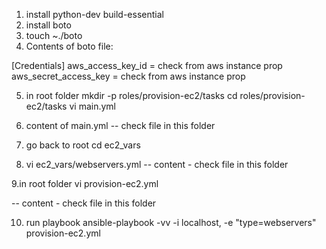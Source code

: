 1. install python-dev build-essential
2. install boto
3. touch ~./boto
4. Contents of boto file:

[Credentials]
aws_access_key_id = check from aws instance prop
aws_secret_access_key = check from aws instance prop

5. in root folder mkdir -p roles/provision-ec2/tasks
cd roles/provision-ec2/tasks
vi main.yml

6. content of main.yml
-- check file in this folder

7. go back to root
cd ec2_vars

8. vi ec2_vars/webservers.yml
-- content - check file in this folder

9.in root folder
vi provision-ec2.yml

-- content - check file in this folder

10. run playbook
ansible-playbook -vv -i localhost, -e "type=webservers" provision-ec2.yml
